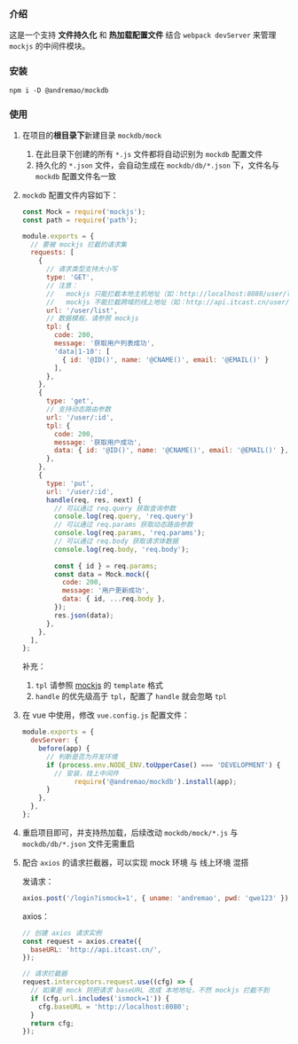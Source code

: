### 介绍

这是一个支持 **文件持久化** 和 **热加载配置文件** 结合 `webpack devServer` 来管理 `mockjs` 的中间件模块。

### 安装

`npm i -D @andremao/mockdb`

### 使用

1. 在项目的**根目录下**新建目录 `mockdb/mock`

   1. 在此目录下创建的所有 `*.js` 文件都将自动识别为 `mockdb` 配置文件
   2. 持久化的 `*.json` 文件，会自动生成在 `mockdb/db/*.json` 下，文件名与 `mockdb` 配置文件名一致

2. `mockdb` 配置文件内容如下：

   ```javascript
   const Mock = require('mockjs');
   const path = require('path');
   
   module.exports = {
     // 要被 mockjs 拦截的请求集
     requests: [
       {
         // 请求类型支持大小写
         type: 'GET',
         // 注意：
         //   mockjs 只能拦截本地主机地址（如：http://localhost:8080/user/list）
         //   mockjs 不能拦截跨域的线上地址（如：http://api.itcast.cn/user/list）
         url: '/user/list',
         // 数据模板，请参照 mockjs
         tpl: {
           code: 200,
           message: '获取用户列表成功',
           'data|1-10': [
             { id: '@ID()', name: '@CNAME()', email: '@EMAIL()' }
           ],
         },
       },
       {
         type: 'get',
         // 支持动态路由参数
         url: '/user/:id',
         tpl: {
           code: 200,
           message: '获取用户成功',
           data: { id: '@ID()', name: '@CNAME()', email: '@EMAIL()' },
         },
       },
       {
         type: 'put',
         url: '/user/:id',
         handle(req, res, next) {
           // 可以通过 req.query 获取查询参数
           console.log(req.query, 'req.query')
           // 可以通过 req.params 获取动态路由参数
           console.log(req.params, 'req.params');
           // 可以通过 req.body 获取请求体数据
           console.log(req.body, 'req.body');
           
           const { id } = req.params;
           const data = Mock.mock({
             code: 200,
             message: '用户更新成功',
             data: { id, ...req.body },
           });
           res.json(data);
         },
       },
     ],
   };
   ```

   补充：

   1. `tpl` 请参照 [mockjs](http://mockjs.com/) 的 `template` 格式
   2. `handle` 的优先级高于 `tpl`，配置了 `handle` 就会忽略 `tpl`

3. 在 vue 中使用，修改 `vue.config.js` 配置文件：

   ```javascript
   module.exports = {
     devServer: {
       before(app) {
         // 判断是否为开发环境
         if (process.env.NODE_ENV.toUpperCase() === 'DEVELOPMENT') {
           // 安装，挂上中间件
   				require('@andremao/mockdb').install(app);
         }
       },
     },
   };
   ```

4. 重启项目即可，并支持热加载，后续改动 `mockdb/mock/*.js` 与 `mockdb/db/*.json` 文件无需重启

5. 配合 `axios` 的请求拦截器，可以实现 mock 环境 与 线上环境 混搭

   发请求：

   ```javascript
   axios.post('/login?ismock=1', { uname: 'andremao', pwd: 'qwe123' });
   ```

   axios：

   ```javascript
   // 创建 axios 请求实例
   const request = axios.create({
     baseURL: 'http://api.itcast.cn/',
   });
   
   // 请求拦截器
   request.interceptors.request.use((cfg) => {
     // 如果是 mock 则把请求 baseURL 改成 本地地址，不然 mockjs 拦截不到
     if (cfg.url.includes('ismock=1')) {
       cfg.baseURL = 'http://localhost:8080';
     }
     return cfg;
   });
   ```

   